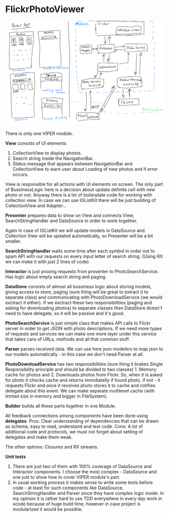 # FlickrPhotoViewer

![alt text](https://github.com/madmag77/FlickrPhotoViewer/blob/master/flickr_app.png)

There is only one VIPER module.

**View** consists of UI elements:
1. CollectionView to display photos.
2. Search string inside the NavigationBar.
3. Status message that appears between NavigationBar and CollectionView to warn user about Loading of new photos and if error occurs.

View is responsible for all actions with UI elements on screen. The only part of BussinessLogic here is a decision about update definite cell with new photo or not.
Anyway there is a lot of boilerplate code for working with collection view. In case we can use IGListKit there will be just building of CollectionView and Adapter...

**Presenter** prepares data to show on View and connects View, SearchStringHandler and DataSource in order to work together.

Again in case of IGListKit we will update models in DataSource and Collection View will be updated automatically, so Presenter will be a bit smaller.

**SearchStringHandler** waits some time after each symbol in order not to spam API with our requests on every input letter of search string. (Using RX we can make it with just 2 lines of code)

**Interactor** is just proxing requests from presenter to PhotoSearchService. Has logic about empty search string and paging.

**DataStore** consists of almost all bussiness logic about storing models, giving access to store, paging (sure thing will be great to extract it to separate class) and communicating with PhotoDownloadService (we would exctract it either). If we exctract these two responsibilities (paging and asking for downloading photos) to separate classes then DataStore doesn't need to have delegate, so it will be passive and it's good.

**PhotoSearchService** is just simple class that makes API calls to Flickr server in order to get JSON with photo descriptions. If we need more types of requests and services we can make one more layer under this service that takes care of URLs, methods and all that common stuff.

 **Parser** parses received data. We can use here json modelers to map json to our models automatically - in this case we don't need Parser at all.
 
 **PhotoDownloadService** has two responsibilities (sure thing it brakes Single Responsibility principle and should be divided to two classes) 1. Memory cache for photos and 2. Downloads photos from Flickr. So, when it is asked for photo it checks cache and returns immidiatelly if found photo, if not - it requests Flickr and once it receives photo stores it to cache and notifies delegate about this event. We can make separate multilevel cache (with limited size in memory and bigger in FileSystem).
 
 **Builder** builds all these parts together in one Module. 
 
 All feedback connections among components have been done using **delegates**. 
 Pros: Clear understanding of dependencies that can be drawn as schema, easy to read, understand and test code.
 Cons: A lot of additional code and protocols, we must not forget about setting of delegates and make them weak. 
 
 The other options: Closures and RX streams. 
 
 **Unit tests** 
 1. There are just two of them with 100% coverage of DataSource and Interactor components. I choose the most complex - DataSource and one just to show how to cover VIPER module's part. 
 2. In usual working process it makes sense to write some tests before code - at least for such components like DataSource, SearchStringHandler and Parser since they have complex logic inside. In my opinion it is rather hard to use TDD everywhere in every day work in xcode because of huge build time, however in case project is modularized it would be possible.
 
